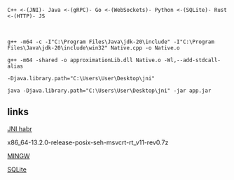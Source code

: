 ```
C++ <-(JNI)- Java <-(gRPC)- Go <-(WebSockets)- Python <-(SQLite)- Rust <-(HTTP)- JS
```
<br>

```
g++ -m64 -c -I"C:\Program Files\Java\jdk-20\include" -I"C:\Program Files\Java\jdk-20\include\win32" Native.cpp -o Native.o
```
```
g++ -m64 -shared -o approximationLib.dll Native.o -Wl,--add-stdcall-alias
```
```
-Djava.library.path="C:\Users\User\Desktop\jni"
```
```
java -Djava.library.path="C:\Users\User\Desktop\jni" -jar app.jar
```


## links
[JNI habr](https://habr.com/ru/companies/citymobil/articles/650403/)

x86_64-13.2.0-release-posix-seh-msvcrt-rt_v11-rev0.7z

[MINGW](https://github.com/niXman/mingw-builds-binaries/releases)

[SQLite](https://www.sqlite.org/download.html)

